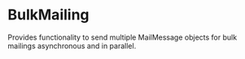BulkMailing
==
Provides functionality to send multiple MailMessage objects for bulk mailings asynchronous and in parallel.